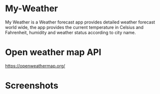 # My-Weather
My Weather is a Weather forecast app provides detailed weather forecast world wide, the app provides the current temperature in Celsius and Fahrenheit, humidity and weather status according to city name.

# Open weather map API
https://openweathermap.org/

# Screenshots
